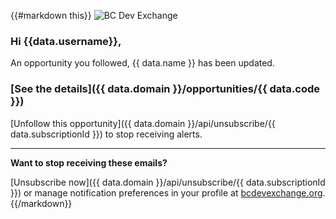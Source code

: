 {{#markdown this}}
![BC Dev Exchange](https://bcdevexchange.org/modules/core/client/img/logo/new-logo.png)

### Hi {{data.username}},

An opportunity you followed, {{ data.name }} has been updated.

### [See the details]({{ data.domain }}/opportunities/{{ data.code }})

[Unfollow this opportunity]({{ data.domain }}/api/unsubscribe/{{ data.subscriptionId }}) to stop receiving alerts.

---

**Want to stop receiving these emails?**

[Unsubscribe now]({{ data.domain }}/api/unsubscribe/{{ data.subscriptionId }}) or manage notification preferences in your profile at [bcdevexchange.org](http://bcdevexchange.org).
{{/markdown}}
